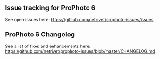 ## Issue tracking for ProPhoto 6

See open issues here: https://github.com/netrivet/prophoto-issues/issues

## ProPhoto 6 Changelog

See a list of fixes and enhancements here: https://github.com/netrivet/prophoto-issues/blob/master/CHANGELOG.md
